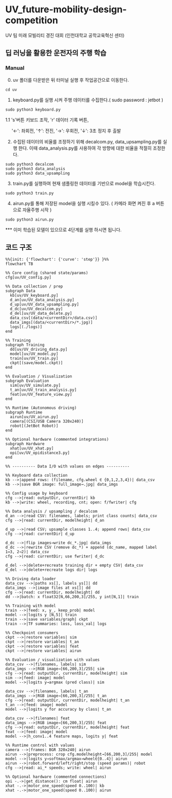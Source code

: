 # UV_future-mobility-design-competition
UV 팀 미래 모빌리티 경진 대회 (인천대학교 공학교육혁신 센터)

## 딥 러닝을 활용한 운전자의 주행 학습

### Manual
0. uv 폴더를 다운받은 뒤 터미널 실행 후 작업공간으로 이동한다.
```
cd uv
```
1. keyboard.py를 실행 시켜 주행 데이터를 수집한다.( sudo password : jetbot )
```
sudo python3 keyboard.py
```
1.1 's'버튼 키보드 조작, 'r' 데이터 기록 버튼,

&nbsp;&nbsp;&nbsp;&nbsp;&nbsp;'&#8592;': 좌회전, '&#8593;': 전진, '&#8594;': 우회전, '&#8595;': 3초 정지 후 출발 



2. 수집된 데이터의 비율를 조정하기 위해 decalcom.py, data_upsampling.py를 실행 한다. 이때 data_analysis.py를 사용하여 각 방향에 대한 비율을 적절히 조정한다.

```
sudo python3 decalcom
sudo python3 data_analysis
sudo python3 data_upsampling
```

3. train.py를 실행하여 현재 샘플링한 데이터를 기반으로 model을 학습시킨다.
```
sudo python3 train.py
```

4. airun.py를 통해 저장된 model을 실행 시킬수 있다. ( 카메라 화면 켜진 후 a 버튼으로 자율주행 시작 )
```
sudo python3 airun.py
```


*** 이미 학습된 모델이 있으므로 4단계를 실행 하시면 됩니다.

## 코드 구조
```mermaid
%%{init: {'flowchart': {'curve': 'step'}} }%%
flowchart TB

%% Core config (shared state/params)
cfg[uv/UV_config.py]

%% Data collection / prep
subgraph Data
  kb[uv/UV_keyboard.py]
  d_an[uv/UV_data_analysis.py]
  d_up[uv/UV_data_upsampling.py]
  d_dc[uv/UV_decalcom.py]
  d_del[uv/UV_data_delete.py]
  data_csv[(data/<currentDir>/data.csv)]
  data_imgs[(data/<currentDir>/*.jpg)]
  logs[(./logs)]
end

%% Training
subgraph Training
  dd[uv/UV_driving_data.py]
  model[uv/UV_model.py]
  train[uv/UV_train.py]
  ckpt[(save/model.ckpt)]
end

%% Evaluation / Visualization
subgraph Evaluation
  sim[uv/UV_simulate.py]
  t_an[uv/UV_train_analysis.py]
  feat[uv/UV_feature_view.py]
end

%% Runtime (Autonomous driving)
subgraph Runtime
  airun[uv/UV_airun.py]
  camera[(CSI/USB Camera 320x240)]
  robot[(JetBot Robot)]
end

%% Optional hardware (commented integrations)
subgraph Hardware
  xhat[uv/UV_xhat.py]
  opi[uv/UV_opidistance3.py]
end

%% ---------- Data I/O with values on edges ----------

%% Keyboard data collection
kb -->|append rows: (filename, cfg.wheel ∈ {0,1,2,3,4})| data_csv
kb -->|save BGR image: full_image→.jpg| data_imgs

%% Config usage by keyboard
cfg -->|read: outputDir, currentDir| kb
kb -->|write: wheel, recording, cnt; open: f/fwriter| cfg

%% Data analysis / upsampling / decalcom
d_an -->|read CSV: filenames, labels; print class counts| data_csv
cfg -->|read: currentDir, modelheight| d_an

d_up -->|read CSV; upsample classes 1..4; append rows| data_csv
cfg -->|read: currentDir| d_up

d_dc -->|flip images→write dc_*.jpg| data_imgs
d_dc -->|rewrite CSV (remove dc_*) + append (dc_name, mapped label 1↔3, 2→2)| data_csv
cfg -->|read: currentDir; use fwriter| d_dc

d_del -->|delete+recreate training dir + empty CSV| data_csv
d_del -->|delete+recreate logs dir| logs

%% Driving data loader
data_csv -->|paths xs[], labels ys[]| dd
data_imgs -->|image files at xs[]| dd
cfg -->|read: currentDir, modelheight| dd
dd -->|batch: x float32[N,66,200,3]/255, y int[N,1]| train

%% Training with model
train -->|feed: x, y_, keep_prob| model
model -->|logits y [N,5]| train
train -->|save variables/graph| ckpt
train -->|TF summaries: loss, loss_val| logs

%% Checkpoint consumers
ckpt -->|restore variables| sim
ckpt -->|restore variables| t_an
ckpt -->|restore variables| feat
ckpt -->|restore variables| airun

%% Evaluation / visualization with values
data_csv -->|filenames, labels| sim
data_imgs -->|RGB image→[66,200,3]/255| sim
cfg -->|read: outputDir, currentDir, modelheight| sim
sim -->|feed: image| model
model -->|logits y→argmax (pred class)| sim

data_csv -->|filenames, labels| t_an
data_imgs -->|RGB image→[66,200,3]/255| t_an
cfg -->|read: outputDir, currentDir, modelheight| t_an
t_an -->|feed: image| model
model -->|logits y for accuracy by class| t_an

data_csv -->|filenames| feat
data_imgs -->|RGB image→[66,200,3]/255| feat
cfg -->|read: outputDir, currentDir, modelheight| feat
feat -->|feed: image| model
model -->|h_conv1..4 feature maps, logits y| feat

%% Runtime control with values
camera -->|frames: BGR 320x240| airun
airun -->|preprocess: crop cfg.modelheight→[66,200,3]/255| model
model -->|logits y→softmax/argmax→wheel∈{0..4}| airun
airun -->|robot.forward/left/right/stop (speed params)| robot
cfg -->|read: ai_* speeds; write: wheel| airun

%% Optional hardware (commented connections)
opi -.->|get_distance(): cm float| airun
xhat -.->|motor_one_speed(speed 0..100)| kb
xhat -.->|motor_one_speed(speed 0..100)| airun

```
